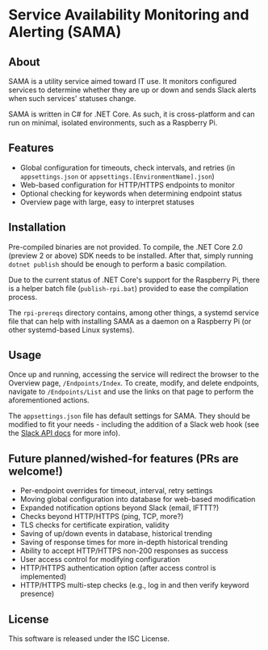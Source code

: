 # Service Availability Monitoring and Alerting (SAMA)

## About

SAMA is a utility service aimed toward IT use. It monitors configured services to determine whether they are up or down and sends Slack alerts when such services' statuses change.

SAMA is written in C# for .NET Core. As such, it is cross-platform and can run on minimal, isolated environments, such as a Raspberry Pi.

## Features

- Global configuration for timeouts, check intervals, and retries (in `appsettings.json` or `appsettings.[EnvironmentName].json`)
- Web-based configuration for HTTP/HTTPS endpoints to monitor
- Optional checking for keywords when determining endpoint status
- Overview page with large, easy to interpret statuses

## Installation

Pre-compiled binaries are not provided. To compile, the .NET Core 2.0 (preview 2 or above) SDK needs to be installed. After that, simply running `dotnet publish` should be enough to perform a basic compilation.

Due to the current status of .NET Core's support for the Raspberry Pi, there is a helper batch file (`publish-rpi.bat`) provided to ease the compilation process.

The `rpi-prereqs` directory contains, among other things, a systemd service file that can help with installing SAMA as a daemon on a Raspberry Pi (or other systemd-based Linux systems).

## Usage

Once up and running, accessing the service will redirect the browser to the Overview page, `/Endpoints/Index`. To create, modify, and delete endpoints, navigate to `/Endpoints/List` and use the links on that page to perform the aforementioned actions.

The `appsettings.json` file has default settings for SAMA. They should be modified to fit your needs - including the addition of a Slack web hook (see the [Slack API docs](https://api.slack.com/custom-integrations/incoming-webhooks) for more info).

## Future planned/wished-for features (PRs are welcome!)

- Per-endpoint overrides for timeout, interval, retry settings
- Moving global configuration into database for web-based modification
- Expanded notification options beyond Slack (email, IFTTT?)
- Checks beyond HTTP/HTTPS (ping, TCP, more?)
- TLS checks for certificate expiration, validity
- Saving of up/down events in database, historical trending
- Saving of response times for more in-depth historical trending
- Ability to accept HTTP/HTTPS non-200 responses as success
- User access control for modifying configuration
- HTTP/HTTPS authentication option (after access control is implemented)
- HTTP/HTTPS multi-step checks (e.g., log in and then verify keyword presence)

## License

This software is released under the ISC License.
